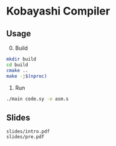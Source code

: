 # Kobayashi Compiler

## Usage

0. Build

```bash
mkdir build
cd build
cmake ..
make -j$(nproc)
```

1. Run

```bash
./main code.sy -o asm.s
```

## Slides

```
slides/intro.pdf
slides/pre.pdf
```

